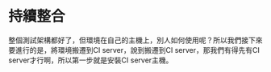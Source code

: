 # 持續整合
整個測試架構都好了，但環境在自己的主機上，別人如何使用呢？所以我們接下來要進行的是，將環境搬遷到CI server，說到搬遷到CI server，那我們有得先有CI server才行啊，所以第一步就是安裝CI server主機。
